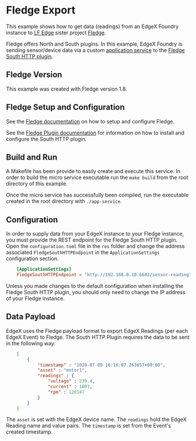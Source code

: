 # Fledge Export

This example shows how to get data (readings) from an EdgeX Foundry instance to [LF Edge](https://www.lfedge.org/) sister project [Fledge](https://www.lfedge.org/projects/fledge/).

Fledge offers North and South plugins.  In this example, EdgeX Foundry is sending sensor/device data via a custom [application service](https://docs.edgexfoundry.org/1.2/microservices/application/ApplicationServices/) to the [Fledge South HTTP plugin](https://fledge-iot.readthedocs.io/en/v1.8.1/plugins/fledge-south-http/index.html#).

## Fledge Version

This example was created with Fledge version 1.8.  

## Fledge Setup and Configuration

See the [Fledge documentation](https://fledge-iot.readthedocs.io/en/v1.8.1/quick_start.html) on how to setup and configure Fledge.

See the [Fledge Plugin documentation](https://fledge-iot.readthedocs.io/en/v1.8.1/plugins/fledge-south-http/index.html) for information on how to install and configure the South HTTP plugin.

## Build and Run

A Makefile has been provide to easily create and execute this service.  In order to build the micro service executable run the `make build` from the root directory of this example.

Once the micro service has successfully been compiled, run the executable created in the root directory with `./app-service`.

## Configuration

In order to supply data from your EdgeX instance to your Fledge instance, you must provide the REST endpoint for the Fledge South HTTP plugin.  Open the `configuration.toml` file in the `res` folder and change the address associated `FledgeSouthHTTPEndpoint` in the `ApplicationSettings` configuration section.

``` toml
    [ApplicationSettings]
    FledgeSouthHTTPEndpoint = "http://192.168.0.10:6683/sensor-reading"
```

Unless you made changes to the default configuration when installing the Fledge South HTTP plugin, you should only need to change the IP address of your Fledge instance. 

## Data Payload

EdgeX uses the Fledge payload format to export EdgeX Readings (per each EdgeX Event) to Fledge.  The South HTTP Plugin requires the data to be sent in the following way:

``` JSON
    [
        {
            "timestamp" : "2020-07-08 16:16:07.263657+00:00",
            "asset" : "motor1",
            "readings" : {
                "voltage" : 239.4,
                "current" : 1003,
                "rpm" : 120147
            }
        }
    ]
```

The `asset` is set with the EdgeX device name.  The `readings` hold the EdgeX Reading name and value pairs.  The `timestamp` is set from the Event's created timestamp.